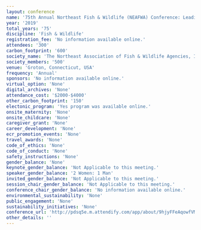 ```yaml
---
layout: conference 
name: '75th Annual Northeast Fish & Wildlife (NEAFWA) Conference: Leading with Science for Conservation'
year: '2019'
total_years: '75'
discipline: 'Fish & Wildlife'
registration_fee: 'No information available online.'
attendees: '300'
carbon_footprint: '600'
society_name: 'The Northeast Association of Fish & Wildlife Agencies, Inc. (NEAFWA) '
society_members: '500'
venue: 'Groton, Connecticut, USA'
frequency: 'Annual'
sponsors: 'No information available online.'
virtual_option: 'None'
digital_archives: 'None'
attendance_cost: '$2000-$4000'
other_carbon_footprint: '150'
electonic_program: 'Yes program was available online.'
onsite_maternity: 'None'
onsite_childcare: 'None'
caregiver_grant: 'None'
career_development: 'None'
ecr_promotion_events: 'None'
travel_awards: 'None'
code_of_ethics: 'None'
code_of_conduct: 'None'
safety_instructions: 'None'
gender_balance: 'None'
keynote_gender_balance: 'Not Applicable to this meeting.'
speaker_gender_balance: '2 Women: 1 Man'
invited_gender_balance: 'Not Applicable to this meeting.'
session_chair_gender_balance: 'Not Applicable to this meeting.'
conference_chair_gender_balance: 'No information available online.'
environmental_sustainability: 'None'
public_engagement: 'None'
sustainability_initiatives: 'None'
conference_url: 'http://pdsq5e.m.attendify.com/app/about/9hjyFFeAqowfVMzIG0'
other_details: ''
---
```

